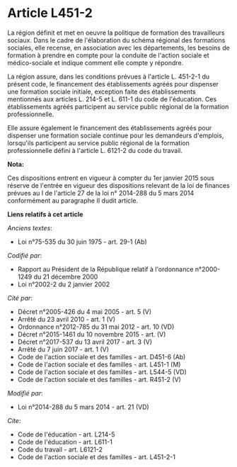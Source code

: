 # Article L451-2

La région définit et met en oeuvre la politique de formation des travailleurs sociaux. Dans le cadre de l'élaboration du
schéma régional des formations sociales, elle recense, en association avec les départements, les besoins de formation à
prendre en compte pour la conduite de l'action sociale et médico-sociale et indique comment elle compte y répondre. 

La région assure, dans les conditions prévues à l'article L. 451-2-1 du présent code, le financement des établissements
agréés pour dispenser une formation sociale initiale, exception faite des établissements mentionnés aux articles L. 214-5 et
L. 611-1 du code de l'éducation. Ces établissements agréés participent au service public régional de la formation
professionnelle. 

Elle assure également le financement des établissements agréés pour dispenser une formation sociale continue pour les
demandeurs d'emplois, lorsqu'ils participent au service public régional de la formation professionnelle défini à l'article L.
6121-2 du code du travail.

**Nota:**

Ces dispositions entrent en vigueur à compter du 1er janvier 2015 sous réserve de l'entrée en vigueur des dispositions
relevant de la loi de finances prévues au I de l'article 27 de la loi n° 2014-288 du 5 mars 2014 conformément au paragraphe
II dudit article.

**Liens relatifs à cet article**

_Anciens textes_:

  - Loi n°75-535 du 30 juin 1975 - art. 29-1 (Ab)

_Codifié par_:

  - Rapport au Président de la République relatif à l'ordonnance n°2000-1249 du 21 décembre 2000
  - Loi n°2002-2 du 2 janvier 2002

_Cité par_:

  - Décret n°2005-426 du 4 mai 2005 - art. 5 (V)
  - Arrêté du 23 avril 2010 - art. 1 (V)
  - Ordonnance n°2012-785 du 31 mai 2012 - art. 10 (VD)
  - Décret n°2015-1461 du 10 novembre 2015 - art. (V)
  - Décret n°2017-537 du 13 avril 2017 - art. 3 (V)
  - Arrêté du 7 juin 2017 - art. 1 (V)
  - Code de l'action sociale et des familles - art. D451-6 (Ab)
  - Code de l'action sociale et des familles - art. L451-1 (M)
  - Code de l'action sociale et des familles - art. L544-5 (VD)
  - Code de l'action sociale et des familles - art. R451-2 (V)

_Modifié par_:

  - Loi n°2014-288 du 5 mars 2014 - art. 21 (VD)

_Cite_:

  - Code de l'éducation - art. L214-5
  - Code de l'éducation - art. L611-1
  - Code du travail - art. L6121-2
  - Code de l'action sociale et des familles - art. L451-2-1
